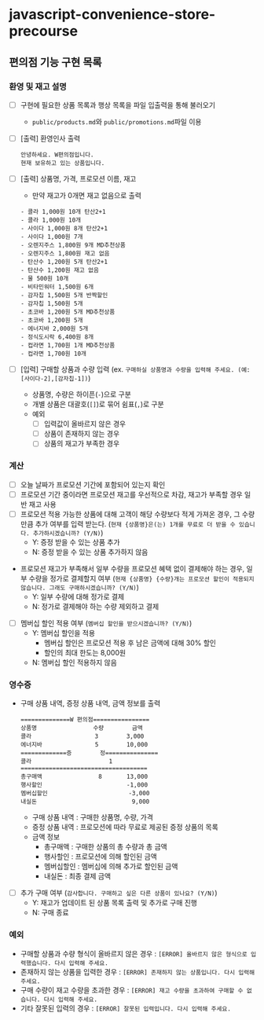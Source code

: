 # javascript-convenience-store-precourse

## 편의점 기능 구현 목록

### 환영 및 재고 설명

- [ ] 구현에 필요한 상품 목록과 행상 목록을 파일 입출력을 통해 불러오기
  - `public/products.md`와 `public/promotions.md`파일 이용
- [ ] [출력] 환영인사 출력
  ```
  안녕하세요. W편의점입니다.
  현재 보유하고 있는 상품입니다.
  ```
- [ ] [출력] 상품명, 가격, 프로모션 이름, 재고

  - 만약 재고가 0개면 재고 없음으로 출력

  ```
  - 콜라 1,000원 10개 탄산2+1
  - 콜라 1,000원 10개
  - 사이다 1,000원 8개 탄산2+1
  - 사이다 1,000원 7개
  - 오렌지주스 1,800원 9개 MD추천상품
  - 오렌지주스 1,800원 재고 없음
  - 탄산수 1,200원 5개 탄산2+1
  - 탄산수 1,200원 재고 없음
  - 물 500원 10개
  - 비타민워터 1,500원 6개
  - 감자칩 1,500원 5개 반짝할인
  - 감자칩 1,500원 5개
  - 초코바 1,200원 5개 MD추천상품
  - 초코바 1,200원 5개
  - 에너지바 2,000원 5개
  - 정식도시락 6,400원 8개
  - 컵라면 1,700원 1개 MD추천상품
  - 컵라면 1,700원 10개
  ```

- [ ] [입력] 구매할 상품과 수량 입력 (ex. `구매하실 상품명과 수량을 입력해 주세요. (예: [사이다-2],[감자칩-1])`)
  - 상품명, 수량은 하이픈(`-`)으로 구분
  - 개별 상품은 대괄호(`[]`)로 묶어 쉼표(`,`)로 구분
  - 예외
    - [ ] 입력값이 올바르지 않은 경우
    - [ ] 상품이 존재하지 않는 경우
    - [ ] 상품의 재고가 부족한 경우

### 계산

- [ ] 오늘 날짜가 프로모션 기간에 포함되어 있는지 확인
- [ ] 프로모션 기간 중이라면 프로모션 재고를 우선적으로 차감, 재고가 부족할 경우 일반 재고 사용
- [ ] 프로모션 적용 가능한 상품에 대해 고객이 해당 수량보다 적게 가져온 경우, 그 수량만큼 추가 여부를 입력 받는다. (`현재 {상품명}은(는) 1개를 무료로 더 받을 수 있습니다. 추가하시겠습니까? (Y/N)`)
  - Y: 증정 받을 수 있는 상품 추가
  - N: 증정 받을 수 있는 상품 추가하지 않음
- 프로모션 재고가 부족해서 일부 수량을 프로모션 혜택 없이 결제해야 하는 경우, 일부 수량을 정가로 결제할지 여부 (`현재 {상품명} {수량}개는 프로모션 할인이 적용되지 않습니다. 그래도 구매하시겠습니까? (Y/N)`)
  - Y: 일부 수량에 대해 정가로 결제
  - N: 정가로 결제해야 하는 수량 제외하고 결제
- [ ] 멤버십 할인 적용 여부 (`멤버십 할인을 받으시겠습니까? (Y/N)`)
  - Y: 멤버십 할인을 적용
    - 멤버십 할인은 프로모션 적용 후 남은 금액에 대해 30% 할인
    - 할인의 최대 한도는 8,000원
  - N: 멤버십 할인 적용하지 않음

### 영수증

- 구매 상품 내역, 증정 상품 내역, 금액 정보를 출력
  ```
  ==============W 편의점================
  상품명                수량        금액
  콜라                  3        3,000
  에너지바               5        10,000
  =============증	    정===============
  콜라		              1
  ====================================
  총구매액                8       13,000
  행사할인                        -1,000
  멤버십할인                       -3,000
  내실돈                           9,000
  ```
  - 구매 상품 내역 : 구매한 상품명, 수량, 가격
  - 증정 상품 내역 : 프로모션에 따라 무료로 제공된 증정 상품의 목록
  - 금액 정보
    - 총구매액 : 구매한 상품의 총 수량과 총 금액
    - 행사할인 : 프로모션에 의해 할인된 금액
    - 멤버십할인 : 멤버십에 의해 추가로 할인된 금액
    - 내실돈 : 최종 결제 금액
- [ ] 추가 구매 여부 (`감사합니다. 구매하고 싶은 다른 상품이 있나요? (Y/N)`)
  - Y: 재고가 업데이트 된 상품 목록 출력 및 추가로 구매 진행
  - N: 구매 종료

### 예외

- 구매할 상품과 수량 형식이 올바르지 않은 경우 : `[ERROR] 올바르지 않은 형식으로 입력했습니다. 다시 입력해 주세요.`
- 존재하지 않는 상품을 입력한 경우 : `[ERROR] 존재하지 않는 상품입니다. 다시 입력해 주세요.`
- 구매 수량이 재고 수량을 초과한 경우 : `[ERROR] 재고 수량을 초과하여 구매할 수 없습니다. 다시 입력해 주세요.`
- 기타 잘못된 입력의 경우 : `[ERROR] 잘못된 입력입니다. 다시 입력해 주세요.`
